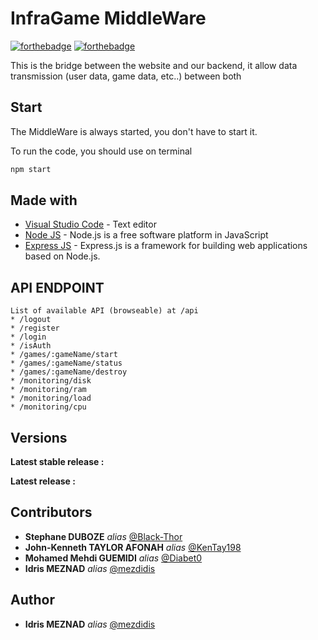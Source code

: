 # InfraGame MiddleWare

[![forthebadge](https://forthebadge.com/images/badges/made-with-javascript.svg)](https://forthebadge.com) [![forthebadge](https://forthebadge.com/images/badges/uses-git.svg)](https://forthebadge.com)

This is the bridge between the website and our backend, it allow data transmission (user data, game data, etc..) between both 


## Start  
The MiddleWare is always started, you don't have to start it. 

To run the code, you should use on terminal 
```bash 
npm start
```


## Made with

* [Visual Studio Code](https://code.visualstudio.com/) - Text editor
* [Node JS](https://nodejs.org/en/) - Node.js is a free software platform in JavaScript
* [Express JS](https://expressjs.com/fr/) - Express.js is a framework for building web applications based on Node.js.

## API ENDPOINT
```
List of available API (browseable) at /api
* /logout
* /register
* /login
* /isAuth
* /games/:gameName/start
* /games/:gameName/status
* /games/:gameName/destroy
* /monitoring/disk
* /monitoring/ram
* /monitoring/load
* /monitoring/cpu

```

## Versions

**Latest stable release :** 

**Latest release :** 


## Contributors 

* **Stephane DUBOZE** _alias_ [@Black-Thor](https://github.com/Black-Thor)
* **John-Kenneth TAYLOR AFONAH** _alias_ [@KenTay198](https://github.com/KenTay198)
* **Mohamed Mehdi GUEMIDI** _alias_ [@Diabet0](https://github.com/Diabet0)
* **Idris MEZNAD** _alias_ [@mezdidis](https://github.com/mezdidis)


## Author

* **Idris MEZNAD** _alias_ [@mezdidis](https://github.com/mezdidis)


